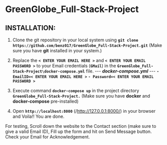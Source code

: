 # GreenGlobe_Full-Stack-Project

## INSTALLATION:

1. Clone the git repository in your local system using **`git clone https://github.com/benz017/GreenGlobe_Full-Stack-Project.git`** (Make sure you have **git** installed in your system.)

2. Replace the **`< ENTER YOUR EMAIL HERE >`** and **`< ENTER YOUR EMAIL PASSWORD >`** to your Email credentials (**`GMail`**) in the **`GreenGlobe_Full-Stack-Project\docker-compose.yml`** file.
--- ***docker-compose.yml*** ---
**`- EmailID=< ENTER YOUR EMAIL HERE >`**
**`- Password=< ENTER YOUR EMAIL PASSWORD >`**

3. Execute command **`docker-compose up`** in the project directory **`GreenGlobe_Full-Stack-Project.`** (Make sure you have **docker** and **docker-compose** pre-installed)

4. Open **`http://localhost:8000`** (/http://127.0.0.1:8000/) in your browser and Voila!! You are done.

For testing, Scroll down the website to the Contact section (make sure to give a valid Email ID), Fill up the form and hit on Send Message button. Check your Email for Acknowledgement.
